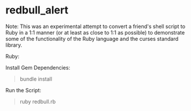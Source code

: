 redbull_alert
=============

Note: This was an experimental attempt to convert a friend's shell script to Ruby in a 1:1 manner (or at least as close to 1:1 as possible) to demonstrate some of the functionality of the Ruby language and the curses standard library.

Ruby:

Install Gem Dependencies:
> bundle install

Run the Script:
> ruby redbull.rb
